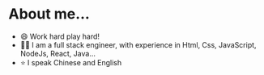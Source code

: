 # About me...
- 😄 Work hard play hard!
- 👩‍💻 I am a full stack engineer, with experience in Html, Css, JavaScript, NodeJs, React, Java...
- ⭐ I speak Chinese and English


<!---
ningli12/ningli12 is a ✨ special ✨ repository because its `README.md` (this file) appears on your GitHub profile.
You can click the Preview link to take a look at your changes.
--->
